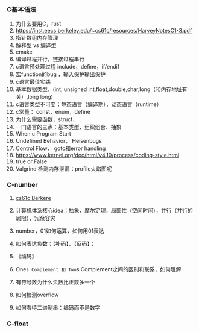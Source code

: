 ### C基本语法

1. 为什么要用C，rust
2. https://inst.eecs.berkeley.edu/~cs61c/resources/HarveyNotesC1-3.pdf
3. 指针数组内存管理
4. 解释型 vs 编译型
5. cmake
6. 编译过程并行，链接过程串行
7. c语言预处理过程 include，define，if/endif
8. 宏function的bug ，输入保护输出保护
9. c语言最佳实践
10. 基本数据类型，(int, unsigned int,float,double,char,long（和内存地址有关）,long long)
11. c语言类型不可变；静态语言（编译期），动态语言（runtime）
12. c常量： const，enum，define
13. 为什么需要函数，struct，
14. 一门语言的三点：基本类型、组织组合、抽象
15. When c Program Start
16. Undefined Behavior， Heisenbugs
17. Control Flow， goto和error handling
18. https://www.kernel.org/doc/html/v4.10/process/coding-style.html
19. true or False
20. Valgrind 检测内存泄漏；profile火焰图呢

### C-number

1. [cs61c Berkere](https://cs61c.org/sp23/)
2. 计算机体系核心idea：抽象，摩尔定理，局部性（空间时间），并行（并行的局限），冗余容灾

3. number，01如何运算，如何用01表达
4. 如何表达负数；【补码】、【反码】；
5. 《编码》
6. One`s Complement 和 Two`s Complement之间的区别和联系，如何理解
7. 有符号数为什么负数比正数多一个
8. 如何检测overflow
9. 如何看待二进制串：编码而不是数字

### C-float